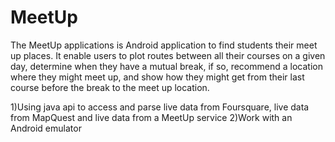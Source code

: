 # MeetUp
The MeetUp applications is Android application to find students their meet up places.
It enable users to plot routes between all their courses on a given day, determine when they have a mutual break, if so, recommend a location where they might meet up, and show how they might get from their last course before the break to the meet up location.

1)Using java api to access and parse live data from Foursquare, live data from MapQuest and live data from a MeetUp service
2)Work with an Android emulator 
